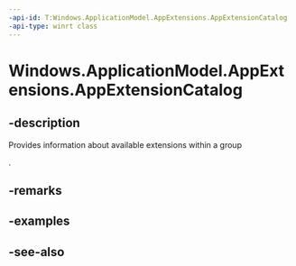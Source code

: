```yaml
---
-api-id: T:Windows.ApplicationModel.AppExtensions.AppExtensionCatalog
-api-type: winrt class
---
```


<!-- Class syntax.
public class AppExtensionCatalog : Windows.ApplicationModel.AppExtensions.IAppExtensionCatalog
-->

# Windows.ApplicationModel.AppExtensions.AppExtensionCatalog

## -description
Provides information about available extensions within a group
<!--what's a group-->
.

## -remarks

## -examples

## -see-also
